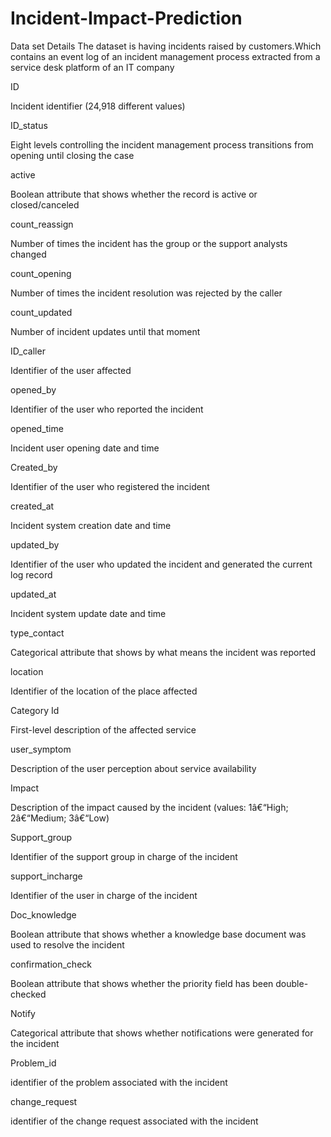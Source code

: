 # Incident-Impact-Prediction

Data set Details
The dataset is having incidents raised by customers.Which contains an event log of an incident management process extracted from a service desk platform of an IT company

ID

Incident identifier (24,918 different values)

ID_status

Eight levels controlling the incident management process transitions from opening until closing the case

active

Boolean attribute that shows whether the record is active or closed/canceled

count_reassign

Number of times the incident has the group or the support analysts changed

count_opening

Number of times the incident resolution was rejected by the caller

count_updated

Number of incident updates until that moment

ID_caller

Identifier of the user affected

opened_by

Identifier of the user who reported the incident

opened_time

Incident user opening date and time

Created_by

Identifier of the user who registered the incident

created_at

Incident system creation date and time

updated_by

Identifier of the user who updated the incident and generated the current log record

updated_at

Incident system update date and time

type_contact

Categorical attribute that shows by what means the incident was reported

location

Identifier of the location of the place affected

Category Id

First-level description of the affected service

user_symptom

Description of the user perception about service availability

Impact

Description of the impact caused by the incident (values: 1â€“High; 2â€“Medium; 3â€“Low)

Support_group

Identifier of the support group in charge of the incident

support_incharge

Identifier of the user in charge of the incident

Doc_knowledge

Boolean attribute that shows whether a knowledge base document was used to resolve the incident

confirmation_check

Boolean attribute that shows whether the priority field has been double-checked

Notify

Categorical attribute that shows whether notifications were generated for the incident

Problem_id

identifier of the problem associated with the incident

change_request

identifier of the change request associated with the incident


